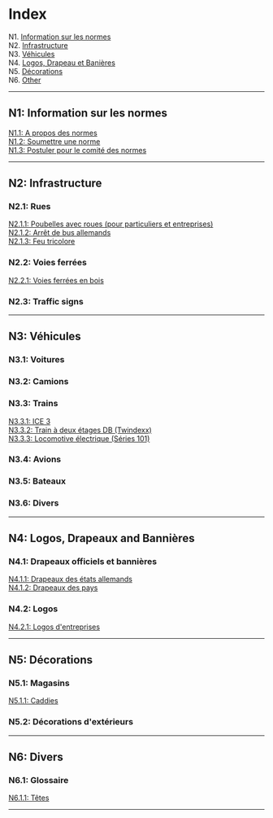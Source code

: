 # Index

N1. [Information sur les normes](#n1-information-sur-les-normes) <br/>
N2. [Infrastructure](#n2-infrastructure) <br/>
N3. [Véhicules](#n3-véhicules) <br/>
N4. [Logos, Drapeau et Banières](#n4-logos-drapeaux-et-banières) <br/>
N5. [Décorations](#n5-décorations) <br/>
N6. [Other](#n6-other)

***

## N1: Information sur les normes

[N1.1: A propos des normes](/BTFR/FR/N1/1) <br/>
[N1.2: Soumettre une norme](/BTFR/FR/N1/2) <br/>
[N1.3: Postuler pour le comité des normes](/BTFR/FR/N1/3)

***

## N2: Infrastructure
### N2.1: Rues
[N2.1.1: Poubelles avec roues (pour particuliers et entreprises)](/BTFR/FR/N2/1/1) <br/>
[N2.1.2: Arrêt de bus allemands](/BTFR/FR/N2/1/2) <br/>
[N2.1.3: Feu tricolore](/BTFR/FR/N2/1/3)
### N2.2: Voies ferrées
[N2.2.1: Voies ferrées en bois](/BTFR/FR/N2/2/1)
### N2.3: Traffic signs

***

## N3: Véhicules
### N3.1: Voitures
### N3.2: Camions
### N3.3: Trains
[N3.3.1: ICE 3](/BTFR/FR/N3/3/1) <br/>
[N3.3.2: Train à deux étages DB (Twindexx)](/BTFR/FR/N3/3/2) <br/>
[N3.3.3: Locomotive électrique (Séries 101)](/BTFR/FR/N3/3/3)
### N3.4: Avions
### N3.5: Bateaux
### N3.6: Divers

***

## N4: Logos, Drapeaux and Bannières
### N4.1: Drapeaux officiels et bannières
[N4.1.1: Drapeaux des états allemands](/BTFR/FR/N4/1/1) <br/>
[N4.1.2: Drapeaux des pays](/BTFR/FR/N4/1/2) <br/>
### N4.2: Logos
[N4.2.1: Logos d'entreprises](/BTFR/FR/N4/2/1)

***

## N5: Décorations
### N5.1: Magasins
[N5.1.1: Caddies](/BTFR/FR/N5/1/1)
### N5.2: Décorations d'extérieurs

***

## N6: Divers
### N6.1: Glossaire
[N6.1.1: Têtes](/BTFR/FR/N6/1/1)

***
